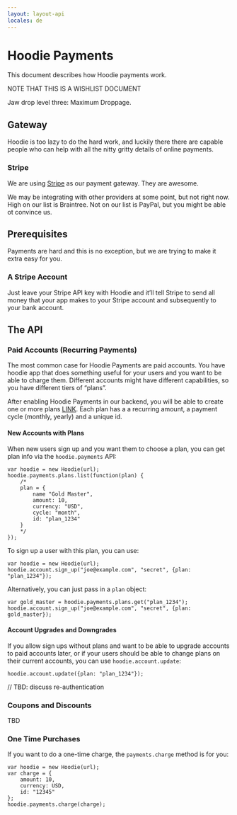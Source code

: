 ```yaml
---
layout: layout-api
locales: de
---
```


# Hoodie Payments

This document describes how Hoodie payments work.

NOTE THAT THIS IS A WISHLIST DOCUMENT

Jaw drop level three: Maximum Droppage.


## Gateway

Hoodie is too lazy to do the hard work, and luckily there there are capable people who can help with all the nitty gritty details of online payments.

### Stripe

We are using [Stripe](http://stripe.com) as our payment gateway. They are awesome.

We may be integrating with other providers at some point, but not right now. High on our list is Braintree. Not on our list is PayPal, but you might be able ot convince us.


## Prerequisites

Payments are hard and this is no exception, but we are trying to make it extra easy for you.

### A Stripe Account

Just leave your Stripe API key with Hoodie and it’ll tell Stripe to send all money that your app makes to your Stripe account and subsequently to your bank account.


## The API

### Paid Accounts (Recurring Payments)

The most common case for Hoodie Payments are paid accounts. You have hoodie app that does something useful for your users and you want to be able to charge them. Different accounts might have different capabilities, so you have different tiers of “plans”.

After enabling Hoodie Payments in our backend, you will be able to create one or more plans [LINK](TBD). Each plan has a a recurring amount, a payment cycle (monthly, yearly) and a unique id.

#### New Accounts with Plans

When new users sign up and you want them to choose a plan, you can get plan info via the `hoodie.payments` API:

    var hoodie = new Hoodie(url);
    hoodie.payments.plans.list(function(plan) {
        /*
        plan = {
            name "Gold Master",
            amount: 10,
            currency: "USD",
            cycle: "month",
            id: "plan_1234"
        }
        */
    });

To sign up a user with this plan, you can use:

    var hoodie = new Hoodie(url);
    hoodie.account.sign_up("joe@example.com", "secret", {plan: "plan_1234"});

Alternatively, you can just pass in a `plan` object:

    var gold_master = hoodie.payments.plans.get("plan_1234");
    hoodie.account.sign_up("joe@example.com", "secret", {plan: gold_master});

#### Account Upgrades and Downgrades

If you allow sign ups without plans and want to be able to upgrade accounts to paid accounts later, or if your users should be able to change plans on their current accounts, you can use `hoodie.account.update`:

    hoodie.account.update({plan: "plan_1234"});

// TBD: discuss re-authentication

### Coupons and Discounts

TBD

### One Time Purchases

If you want to do a one-time charge, the `payments.charge` method is for you:

    var hoodie = new Hoodie(url);
    var charge = {
        amount: 10,
        currency: USD,
        id: "12345"
    };
    hoodie.payments.charge(charge);
